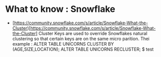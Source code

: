 # What to know : Snowflake

* [https://community.snowflake.com/s/article/Snowflake-What-the-Cluster)[https://community.snowflake.com/s/article/Snowflake-What-the-Cluster]
  Cluster Keys are used to override Snowflakes natural clustering so that certain keys are on the same micro parition.
  Thei example :
  ALTER TABLE UNICORNS CLUSTER BY (AGE,SIZE,LOCATION);
ALTER TABLE UNICORNS RECLUSTER;
$ test